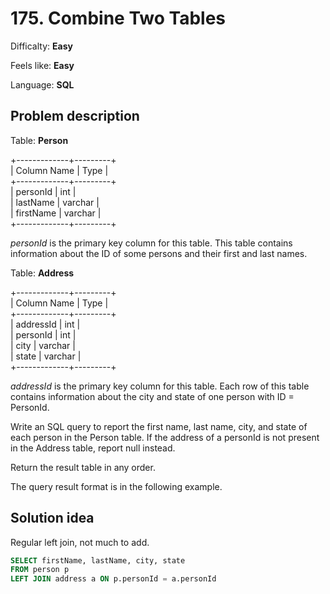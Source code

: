 # 175. Combine Two Tables

Difficalty: **Easy**

Feels like: **Easy**

Language: **SQL**

## Problem description

Table: **Person**

+-------------+---------+\
| Column Name | Type    |\
+-------------+---------+\
| personId    | int     |\
| lastName    | varchar |\
| firstName   | varchar |\
+-------------+---------+

*personId* is the primary key column for this table.
This table contains information about the ID of some persons and their first and last names.

Table: **Address**

+-------------+---------+\
| Column Name | Type    |\
+-------------+---------+\
| addressId   | int     |\
| personId    | int     |\
| city        | varchar |\
| state       | varchar |\
+-------------+---------+

*addressId* is the primary key column for this table.
Each row of this table contains information about the city and state of one person with ID = PersonId.

Write an SQL query to report the first name, last name, city, and state of each person in the Person table. If the address of a personId is not present in the Address table, report null instead.

Return the result table in any order.

The query result format is in the following example.

## Solution idea

Regular left join, not much to add.

```sql
SELECT firstName, lastName, city, state
FROM person p
LEFT JOIN address a ON p.personId = a.personId
```
